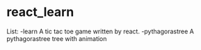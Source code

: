 # react_learn

List:
-learn
A tic tac toe game written by react.
-pythagorastree
A pythagorastree tree with animation	